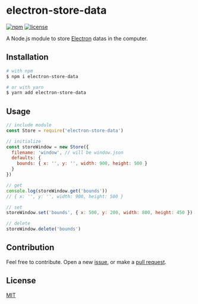 # electron-store-data
[![npm](https://img.shields.io/npm/v/electron-store-data.svg?style=flat-square)](https://www.npmjs.com/package/electron-store-data)
[![license](https://img.shields.io/badge/license-MIT-blue.svg?style=flat-square)](https://github.com/ozgrozer/electron-store-data/blob/master/license)

A Node.js module to store [Electron](https://github.com/electron/electron) datas in the computer.

## Installation
```sh
# with npm
$ npm i electron-store-data

# or with yarn
$ yarn add electron-store-data
```

## Usage
```js
// include module
const Store = require('electron-store-data')

// initialize
const storeWindow = new Store({
  filename: 'window', // will be window.json
  defaults: {
    bounds: { x: '', y: '', width: 900, height: 500 }
  }
})

// get
console.log(storeWindow.get('bounds'))
// { x: '', y: '', width: 900, height: 500 }

// set
storeWindow.set('bounds', { x: 500, y: 200, width: 800, height: 450 })

// delete
storeWindow.delete('bounds')
```

## Contribution
Feel free to contribute. Open a new [issue](https://github.com/ozgrozer/electron-store-data/issues), or make a [pull request](https://github.com/ozgrozer/electron-store-data/pulls).

## License
[MIT](https://github.com/ozgrozer/electron-store-data/blob/master/license)
